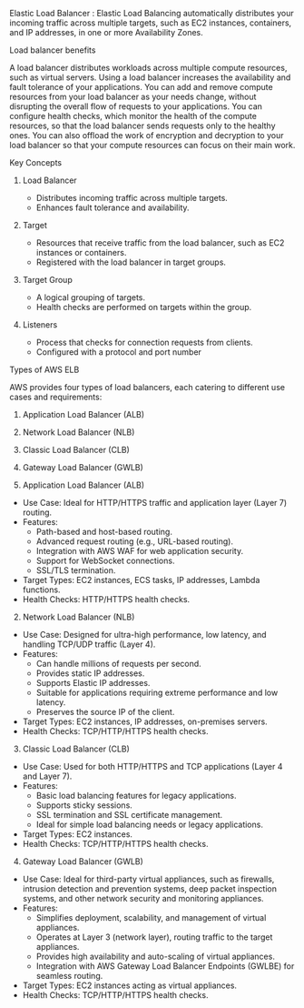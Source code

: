 Elastic Load Balancer :
Elastic Load Balancing automatically distributes your incoming traffic across multiple targets, such as EC2 instances, containers, and IP addresses,
in one or more Availability Zones.

Load balancer benefits

A load balancer distributes workloads across multiple compute resources, such as virtual servers. Using a load balancer increases the availability and fault tolerance of your applications.
You can add and remove compute resources from your load balancer as your needs change, without disrupting the overall flow of requests to your applications.
You can configure health checks, which monitor the health of the compute resources, so that the load balancer sends requests only to the healthy ones. You can also offload the work of encryption and decryption to your load balancer so that your compute resources can focus on their main work.

Key Concepts

1. Load Balancer
   - Distributes incoming traffic across multiple targets.
   - Enhances fault tolerance and availability.

2. Target
   - Resources that receive traffic from the load balancer, such as EC2 instances or containers.
   - Registered with the load balancer in target groups.

3. Target Group
   - A logical grouping of targets.
   - Health checks are performed on targets within the group.

4. Listeners
   - Process that checks for connection requests from clients.
   - Configured with a protocol and port number

Types of AWS ELB

AWS provides four types of load balancers, each catering to different use cases and requirements:

1. Application Load Balancer (ALB)
2. Network Load Balancer (NLB)
3. Classic Load Balancer (CLB)
4. Gateway Load Balancer (GWLB)

1. Application Load Balancer (ALB)

- Use Case: Ideal for HTTP/HTTPS traffic and application layer (Layer 7) routing.
- Features:
  - Path-based and host-based routing.
  - Advanced request routing (e.g., URL-based routing).
  - Integration with AWS WAF for web application security.
  - Support for WebSocket connections.
  - SSL/TLS termination.
- Target Types: EC2 instances, ECS tasks, IP addresses, Lambda functions.
- Health Checks: HTTP/HTTPS health checks.


 2. Network Load Balancer (NLB)

- Use Case: Designed for ultra-high performance, low latency, and handling TCP/UDP traffic (Layer 4).
- Features:
  - Can handle millions of requests per second.
  - Provides static IP addresses.
  - Supports Elastic IP addresses.
  - Suitable for applications requiring extreme performance and low latency.
  - Preserves the source IP of the client.
- Target Types: EC2 instances, IP addresses, on-premises servers.
- Health Checks: TCP/HTTP/HTTPS health checks.


3. Classic Load Balancer (CLB)

- Use Case: Used for both HTTP/HTTPS and TCP applications (Layer 4 and Layer 7).
- Features:
  - Basic load balancing features for legacy applications.
  - Supports sticky sessions.
  - SSL termination and SSL certificate management.
  - Ideal for simple load balancing needs or legacy applications.
- Target Types: EC2 instances.
- Health Checks: TCP/HTTP/HTTPS health checks.

4. Gateway Load Balancer (GWLB)

- Use Case: Ideal for third-party virtual appliances, such as firewalls, intrusion detection and prevention systems, deep packet inspection systems, and other network security and monitoring appliances.
- Features:
  - Simplifies deployment, scalability, and management of virtual appliances.
  - Operates at Layer 3 (network layer), routing traffic to the target appliances.
  - Provides high availability and auto-scaling of virtual appliances.
  - Integration with AWS Gateway Load Balancer Endpoints (GWLBE) for seamless routing.
- Target Types: EC2 instances acting as virtual appliances.
- Health Checks: TCP/HTTP/HTTPS health checks.


